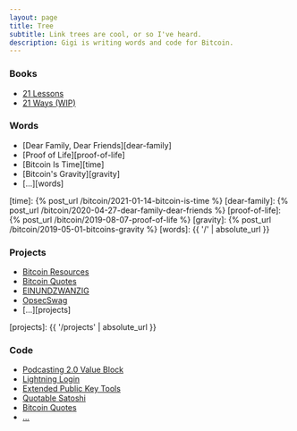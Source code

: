 ```yaml
---
layout: page
title: Tree
subtitle: Link trees are cool, or so I've heard.
description: Gigi is writing words and code for Bitcoin.
---
```


### Books

- [21 Lessons][21-lessons]
- [21 Ways (WIP)][21-ways]

### Words

- [Dear Family, Dear Friends][dear-family]
- [Proof of Life][proof-of-life]
- [Bitcoin Is Time][time]
- [Bitcoin's Gravity][gravity]
- [...][words]

[21-lessons]: https://21lessons.com
[21-ways]: https://21-ways.com
[time]: {% post_url /bitcoin/2021-01-14-bitcoin-is-time %}
[dear-family]: {% post_url /bitcoin/2020-04-27-dear-family-dear-friends %}
[proof-of-life]: {% post_url /bitcoin/2019-08-07-proof-of-life %}
[gravity]: {% post_url /bitcoin/2019-05-01-bitcoins-gravity %}
[words]: {{ '/' | absolute_url }}

### Projects

- [Bitcoin Resources][resources]
- [Bitcoin Quotes][quotes-web]
- [EINUNDZWANZIG][einundzwanzig]
- [OpsecSwag][opsecswag]
- [...][projects]

[resources]: https://bitcoin-resources.com
[quotes-web]: https://www.bitcoin-quotes.com
[einundzwanzig]: https://einundzwanzig.space
[opsecswag]: https://opsecswag.com
[projects]: {{ '/projects' | absolute_url }}

### Code

- [Podcasting 2.0 Value Block][value]
- [Lightning Login][login]
- [Extended Public Key Tools][xpub-tools]
- [Quotable Satoshi][quotablesatoshi]
- [Bitcoin Quotes][quotes]
- [...][github]

[value]: https://github.com/Podcastindex-org/podcast-namespace/blob/main/value/value.md
[login]: https://lightninglogin.live/
[xpub-tools]: https://github.com/swan-bitcoin/xpub-tool
[quotablesatoshi]: https://twitter.com/quotablesatoshi
[quotes]: https://github.com/dergigi/btc-quotes
[github]: https://github.com/dergigi
